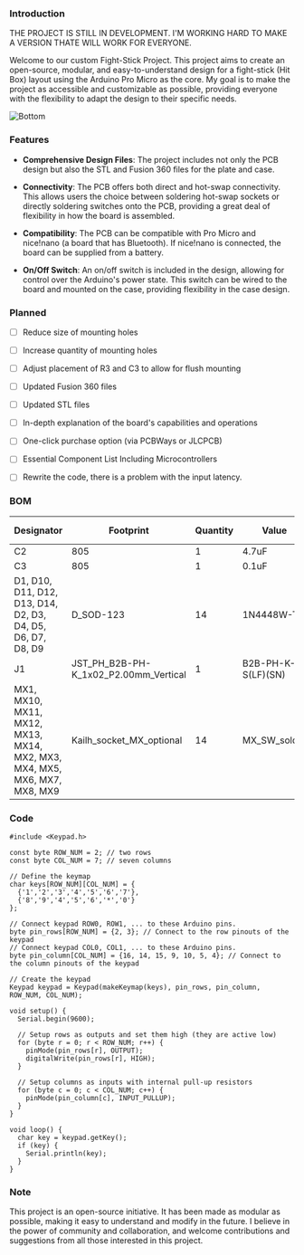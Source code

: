 ### Introduction

THE PROJECT IS STILL IN DEVELOPMENT. I'M WORKING HARD TO MAKE A VERSION THATE WILL WORK FOR EVERYONE.

Welcome to our custom Fight-Stick Project. This project aims to create an open-source, modular, and easy-to-understand design for a fight-stick (Hit Box) layout using the Arduino Pro Micro as the core. My goal is to make the project as accessible and customizable as possible, providing everyone with the flexibility to adapt the design to their specific needs.

![Bottom](https://github.com/Taialt97/mini-hitbox-pcb/assets/45160819/bd3939f3-17c9-43e0-8987-4a9b61269e5a)

### Features

- **Comprehensive Design Files**: The project includes not only the PCB design but also the STL and Fusion 360 files for the plate and case.
    
- **Connectivity**: The PCB offers both direct and hot-swap connectivity. This allows users the choice between soldering hot-swap sockets or directly soldering switches onto the PCB, providing a great deal of flexibility in how the board is assembled.
    
- **Compatibility**: The PCB can be compatible with Pro Micro and nice!nano (a board that has Bluetooth). If nice!nano is connected, the board can be supplied from a battery.
    
- **On/Off Switch**: An on/off switch is included in the design, allowing for control over the Arduino's power state. This switch can be wired to the board and mounted on the case, providing flexibility in the case design.

### Planned

- [ ] Reduce size of mounting holes
- [ ] Increase quantity of mounting holes
- [ ] Adjust placement of R3 and C3 to allow for flush mounting
- [ ] Updated Fusion 360 files
- [ ] Updated STL files
- [ ] In-depth explanation of the board's capabilities and operations
- [ ] One-click purchase option (via PCBWays or JLCPCB)
- [ ] Essential Component List Including Microcontrollers
- [ ] Rewrite the code, there is a problem with the input latency.


### BOM 
| Designator | Footprint | Quantity | Value | Part # | LCSC Part # |
|------------|-----------|----------|-------|--------|-------------|
| C2 | 805 | 1 | 4.7uF | CC0805KKX7R8BB475 | C354262 |
| C3 | 805 | 1 | 0.1uF | CC0805KRX7R9BB104 | C49678 |
| D1, D10, D11, D12, D13, D14, D2, D3, D4, D5, D6, D7, D8, D9 | D_SOD-123 | 14 | 1N4448W-TP | 1N4448W-TP | C668855 |
| J1 | JST_PH_B2B-PH-K_1x02_P2.00mm_Vertical | 1 | B2B-PH-K-S(LF)(SN) | B2B-PH-K-S(LF)(SN) | C131337 |
| MX1, MX10, MX11, MX12, MX13, MX14, MX2, MX3, MX4, MX5, MX6, MX7, MX8, MX9 | Kailh_socket_MX_optional | 14 | MX_SW_solder | Kailh CPG151101D212 | C400234 |
### Code

```
#include <Keypad.h>

const byte ROW_NUM = 2; // two rows
const byte COL_NUM = 7; // seven columns

// Define the keymap
char keys[ROW_NUM][COL_NUM] = {
  {'1','2','3','4','5','6','7'},
  {'8','9','4','5','6','*','0'}
};

// Connect keypad ROW0, ROW1, ... to these Arduino pins.
byte pin_rows[ROW_NUM] = {2, 3}; // Connect to the row pinouts of the keypad
// Connect keypad COL0, COL1, ... to these Arduino pins.
byte pin_column[COL_NUM] = {16, 14, 15, 9, 10, 5, 4}; // Connect to the column pinouts of the keypad

// Create the keypad
Keypad keypad = Keypad(makeKeymap(keys), pin_rows, pin_column, ROW_NUM, COL_NUM);

void setup() {
  Serial.begin(9600);

  // Setup rows as outputs and set them high (they are active low)
  for (byte r = 0; r < ROW_NUM; r++) {
    pinMode(pin_rows[r], OUTPUT);
    digitalWrite(pin_rows[r], HIGH);
  }

  // Setup columns as inputs with internal pull-up resistors
  for (byte c = 0; c < COL_NUM; c++) {
    pinMode(pin_column[c], INPUT_PULLUP);
  }
}

void loop() {
  char key = keypad.getKey();
  if (key) {
    Serial.println(key);
  }
}
```

### Note

This project is an open-source initiative. It has been made as modular as possible, making it easy to understand and modify in the future. I believe in the power of community and collaboration, and welcome contributions and suggestions from all those interested in this project.
